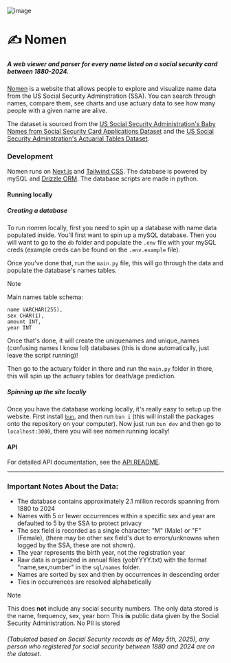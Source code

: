 ![image](https://github.com/user-attachments/assets/c873576d-5d4f-4b81-b525-3c97b93a783c)

# ✍️ Nomen

##### A web viewer and parser for every name listed on a social security card between 1880-2024.

[Nomen](https://nomen.sh) is a website that allows people to explore and visualize name data from the US Social Security Adminstration (SSA). You can search through names, compare them, see charts and use actuary data to see how many people with a given name are alive.

The dataset is sourced from the [US Social Security Administration's Baby Names from Social Security Card Applications Dataset](https://catalog.data.gov/dataset/baby-names-from-social-security-card-applications-national-data) and the [US Social Security Adminstration's Actuarial Tables Dataset](https://www.ssa.gov/oact/STATS/table4c6.html).

### Development

Nomen runs on [Next.js](https://nextjs.org/) and [Tailwind CSS](https://tailwindcss.com/). The database is powered by mySQL and [Drizzle ORM](https://orm.drizzle.team/). The database scripts are made in python.

#### Running locally

##### Creating a database

To run nomen locally, first you need to spin up a database with name data populated inside. You'll first want to spin up a mySQL database. Then you will want to go to the `db` folder and populate the `.env` file with your mySQL creds (example creds can be found on the `.env.example` file).

Once you've done that, run the `main.py` file, this will go through the data and populate the database's names tables.

> [!NOTE]
>
> Main names table schema:
>
> ```
> name VARCHAR(255),
> sex CHAR(1),
> amount INT,
> year INT
> ```

Once that's done, it will create the uniquenames and unique_names (confusing names I know lol) databases (this is done automatically, just leave the script running)!

Then go to the actuary folder in there and run the `main.py` folder in there, this will spin up the actuary tables for death/age prediction.

##### Spinning up the site locally

Once you have the database working locally, it's really easy to setup up the website. First install [`bun`](https://bun.com/), and then run `bun i` (this will install the packages onto the repository on your computer). Now just run `bun dev` and then go to `localhost:3000`, there you will see nomen running locally!

#### API

For detailed API documentation, see the [API README](/app/api/README.md).

---

### Important Notes About the Data:

- The database contains approximately 2.1 million records spanning from 1880 to 2024
- Names with 5 or fewer occurrences within a specific sex and year are defaulted to 5 by the SSA to protect privacy
- The sex field is recorded as a single character: "M" (Male) or "F" (Female), (there may be other sex field's due to errors/unknowns when logged by the SSA, these are not shown).
- The year represents the birth year, not the registration year
- Raw data is organized in annual files (yobYYYY.txt) with the format "name,sex,number" in the `sql/names` folder.
- Names are sorted by sex and then by occurrences in descending order
- Ties in occurrences are resolved alphabetically

> [!NOTE]  
> This does **not** include any social security numbers. The only data stored is the name, frequency, sex, year born
> This **is** public data given by the Social Security Administration. No PII is stored

###### (Tabulated based on Social Security records as of May 5th, 2025), any person who registered for social security between 1880 and 2024 are on the dataset.
